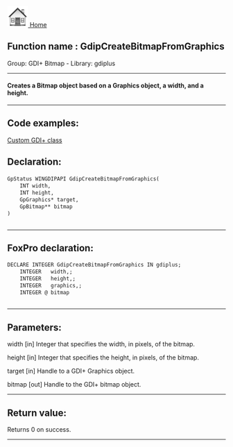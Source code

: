 [<img src="../../images/home.png"> Home ](https://github.com/VFPX/Win32API)  

## Function name : GdipCreateBitmapFromGraphics
Group: GDI+ Bitmap - Library: gdiplus    
***  


#### Creates a Bitmap object based on a Graphics object, a width, and a height.
***  


## Code examples:
[Custom GDI+ class](../../samples/sample_450.md)  

## Declaration:
```foxpro  
GpStatus WINGDIPAPI GdipCreateBitmapFromGraphics(
	INT width,
	INT height,
	GpGraphics* target,
	GpBitmap** bitmap
)
  
```  
***  


## FoxPro declaration:
```foxpro  
DECLARE INTEGER GdipCreateBitmapFromGraphics IN gdiplus;
	INTEGER   width,;
	INTEGER   height,;
	INTEGER   graphics,;
	INTEGER @ bitmap
  
```  
***  


## Parameters:
width
[in] Integer that specifies the width, in pixels, of the bitmap. 

height
[in] Integer that specifies the height, in pixels, of the bitmap. 

target
[in] Handle to a GDI+ Graphics object. 

bitmap
[out] Handle to the GDI+ bitmap object.  
***  


## Return value:
Returns 0 on success.  
***  

